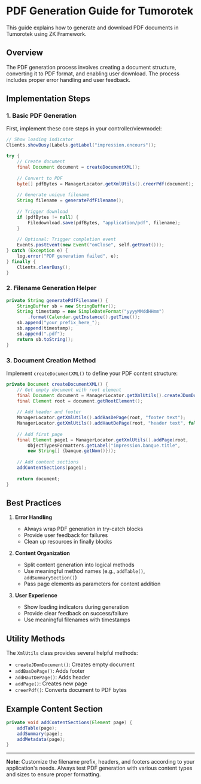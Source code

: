 # PDF Generation Guide for Tumorotek

This guide explains how to generate and download PDF documents in Tumorotek using ZK Framework.

## Overview
The PDF generation process involves creating a document structure, converting it to PDF format, and enabling user download. The process includes proper error handling and user feedback.

## Implementation Steps

### 1. Basic PDF Generation
First, implement these core steps in your controller/viewmodel:

```java
// Show loading indicator
Clients.showBusy(Labels.getLabel("impression.encours"));

try {
    // Create document
    final Document document = createDocumentXML();
    
    // Convert to PDF
    byte[] pdfBytes = ManagerLocator.getXmlUtils().creerPdf(document);
    
    // Generate unique filename
    String filename = generatePdfFilename();
    
    // Trigger download
    if (pdfBytes != null) {
        Filedownload.save(pdfBytes, "application/pdf", filename);
    }
    
    // Optional: Trigger completion event
    Events.postEvent(new Event("onClose", self.getRoot()));
} catch (Exception e) {
    log.error("PDF generation failed", e);
} finally {
    Clients.clearBusy();
}
```

### 2. Filename Generation Helper
```java
private String generatePdfFilename() {
    StringBuffer sb = new StringBuffer();
    String timestamp = new SimpleDateFormat("yyyyMMddHHmm")
        .format(Calendar.getInstance().getTime());
    sb.append("your_prefix_here_");
    sb.append(timestamp);
    sb.append(".pdf");
    return sb.toString();
}
```

### 3. Document Creation Method
Implement `createDocumentXML()` to define your PDF content structure:

```java
private Document createDocumentXML() {
    // Get empty document with root element
    final Document document = ManagerLocator.getXmlUtils().createJDomDocument();
    final Element root = document.getRootElement();
    
    // Add header and footer
    ManagerLocator.getXmlUtils().addBasDePage(root, "footer text");
    ManagerLocator.getXmlUtils().addHautDePage(root, "header text", false, null);
    
    // Add first page
    final Element page1 = ManagerLocator.getXmlUtils().addPage(root,
        ObjectTypesFormatters.getLabel("impression.banque.title", 
        new String[] {banque.getNom()}));
    
    // Add content sections
    addContentSections(page1);
    
    return document;
}
```

## Best Practices

1. **Error Handling**
   - Always wrap PDF generation in try-catch blocks
   - Provide user feedback for failures
   - Clean up resources in finally blocks

2. **Content Organization**
   - Split content generation into logical methods
   - Use meaningful method names (e.g., `addTable()`, `addSummarySection()`)
   - Pass page elements as parameters for content addition

3. **User Experience**
   - Show loading indicators during generation
   - Provide clear feedback on success/failure
   - Use meaningful filenames with timestamps

## Utility Methods
The `XmlUtils` class provides several helpful methods:
- `createJDomDocument()`: Creates empty document
- `addBasDePage()`: Adds footer
- `addHautDePage()`: Adds header
- `addPage()`: Creates new page
- `creerPdf()`: Converts document to PDF bytes

## Example Content Section
```java
private void addContentSections(Element page) {
    addTable(page);
    addSummary(page);
    addMetadata(page);
}
```

---
**Note**: Customize the filename prefix, headers, and footers according to your application's needs. Always test PDF generation with various content types and sizes to ensure proper formatting.

















